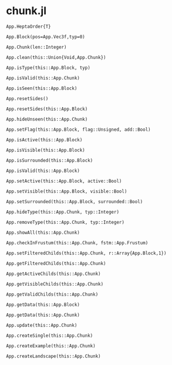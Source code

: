 # chunk.jl

```@docs
App.HeptaOrder{T}

```

```@docs
App.Block(pos=App.Vec3f,typ=0)
```
 
```@docs
App.Chunk(len::Integer)
```

```@docs
App.clean(this::Union{Void,App.Chunk})
```

```@docs
App.isType(this::App.Block, typ)
```

```@docs
App.isValid(this::App.Chunk) 
```

```@docs
App.isSeen(this::App.Block)
```

```@docs
App.resetSides()
```

```@docs
App.resetSides(this::App.Block)
```

```@docs
App.hideUnseen(this::App.Chunk)
```

```@docs
App.setFlag(this::App.Block, flag::Unsigned, add::Bool)
```

```@docs
App.isActive(this::App.Block)
```

```@docs
App.isVisible(this::App.Block)
```

```@docs
App.isSurrounded(this::App.Block)
```

```@docs
App.isValid(this::App.Block)
```

```@docs
App.setActive(this::App.Block, active::Bool)
```

```@docs
App.setVisible(this::App.Block, visible::Bool)
```

```@docs
App.setSurrounded(this::App.Block, surrounded::Bool)
```

```@docs
App.hideType(this::App.Chunk, typ::Integer)
```

```@docs
App.removeType(this::App.Chunk, typ::Integer)
```

```@docs
App.showAll(this::App.Chunk)
```

```@docs
App.checkInFrustum(this::App.Chunk, fstm::App.Frustum)
```

```@docs
App.setFilteredChilds(this::App.Chunk, r::Array{App.Block,1})
```

```@docs
App.getFilteredChilds(this::App.Chunk)
```

```@docs
App.getActiveChilds(this::App.Chunk)
```

```@docs
App.getVisibleChilds(this::App.Chunk)
```

```@docs
App.getValidChilds(this::App.Chunk)
```

```@docs
App.getData(this::App.Block)
```

```@docs
App.getData(this::App.Chunk)
```

```@docs
App.update(this::App.Chunk)
```

```@docs
App.createSingle(this::App.Chunk)
```

```@docs
App.createExample(this::App.Chunk)
```

```@docs
App.createLandscape(this::App.Chunk)
```
